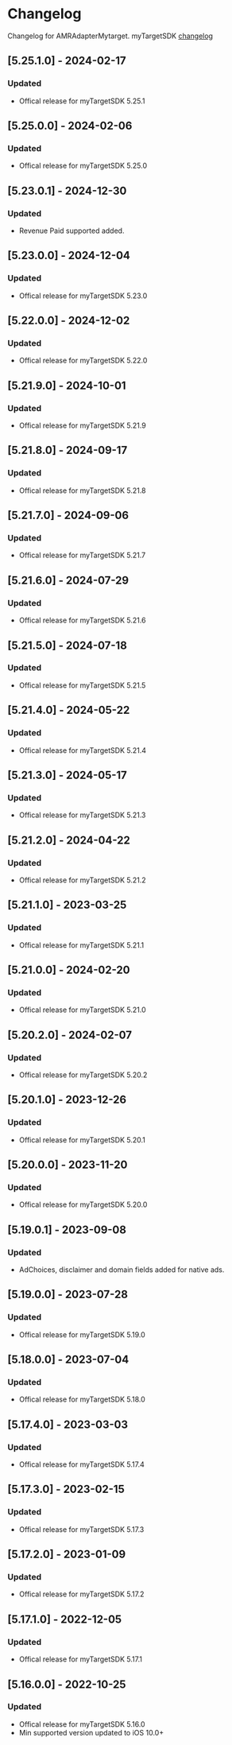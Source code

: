 # Changelog

Changelog for AMRAdapterMytarget. 
myTargetSDK [changelog](https://target.my.com/help/partners/mob/ioshistory/en)

## [5.25.1.0] - 2024-02-17
### Updated
- Offical release for myTargetSDK 5.25.1

## [5.25.0.0] - 2024-02-06
### Updated
- Offical release for myTargetSDK 5.25.0

## [5.23.0.1] - 2024-12-30
### Updated
- Revenue Paid supported added.

## [5.23.0.0] - 2024-12-04
### Updated
- Offical release for myTargetSDK 5.23.0

## [5.22.0.0] - 2024-12-02
### Updated
- Offical release for myTargetSDK 5.22.0

## [5.21.9.0] - 2024-10-01
### Updated
- Offical release for myTargetSDK 5.21.9

## [5.21.8.0] - 2024-09-17
### Updated
- Offical release for myTargetSDK 5.21.8

## [5.21.7.0] - 2024-09-06
### Updated
- Offical release for myTargetSDK 5.21.7

## [5.21.6.0] - 2024-07-29
### Updated
- Offical release for myTargetSDK 5.21.6

## [5.21.5.0] - 2024-07-18
### Updated
- Offical release for myTargetSDK 5.21.5

## [5.21.4.0] - 2024-05-22
### Updated
- Offical release for myTargetSDK 5.21.4

## [5.21.3.0] - 2024-05-17
### Updated
- Offical release for myTargetSDK 5.21.3

## [5.21.2.0] - 2024-04-22
### Updated
- Offical release for myTargetSDK 5.21.2

## [5.21.1.0] - 2023-03-25
### Updated
- Offical release for myTargetSDK 5.21.1

## [5.21.0.0] - 2024-02-20
### Updated
- Offical release for myTargetSDK 5.21.0

## [5.20.2.0] - 2024-02-07
### Updated
- Offical release for myTargetSDK 5.20.2

## [5.20.1.0] - 2023-12-26
### Updated
- Offical release for myTargetSDK 5.20.1

## [5.20.0.0] - 2023-11-20
### Updated
- Offical release for myTargetSDK 5.20.0

## [5.19.0.1] - 2023-09-08
### Updated
- AdChoices, disclaimer and domain fields added for native ads.

## [5.19.0.0] - 2023-07-28
### Updated
- Offical release for myTargetSDK 5.19.0

## [5.18.0.0] - 2023-07-04
### Updated
- Offical release for myTargetSDK 5.18.0

## [5.17.4.0] - 2023-03-03
### Updated
- Offical release for myTargetSDK 5.17.4

## [5.17.3.0] - 2023-02-15
### Updated
- Offical release for myTargetSDK 5.17.3

## [5.17.2.0] - 2023-01-09
### Updated
- Offical release for myTargetSDK 5.17.2

## [5.17.1.0] - 2022-12-05
### Updated
- Offical release for myTargetSDK 5.17.1

## [5.16.0.0] - 2022-10-25
### Updated
- Offical release for myTargetSDK 5.16.0
- Min supported version updated to iOS 10.0+
